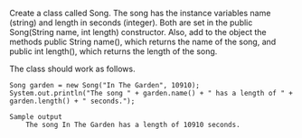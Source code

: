 Create a class called Song. The song has the instance variables name (string) and length in seconds (integer). Both are set in the public Song(String name, int length) constructor. Also, add to the object the methods public String name(), which returns the name of the song, and public int length(), which returns the length of the song.

The class should work as follows.

    Song garden = new Song("In The Garden", 10910);
    System.out.println("The song " + garden.name() + " has a length of " + garden.length() + " seconds.");

    Sample output
        The song In The Garden has a length of 10910 seconds.